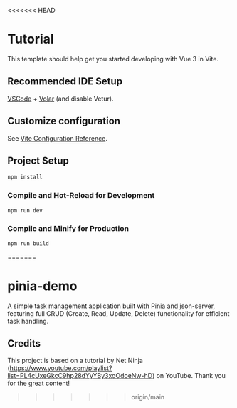 <<<<<<< HEAD
# Tutorial

This template should help get you started developing with Vue 3 in Vite.

## Recommended IDE Setup

[VSCode](https://code.visualstudio.com/) + [Volar](https://marketplace.visualstudio.com/items?itemName=Vue.volar) (and disable Vetur).

## Customize configuration

See [Vite Configuration Reference](https://vite.dev/config/).

## Project Setup

```sh
npm install
```

### Compile and Hot-Reload for Development

```sh
npm run dev
```

### Compile and Minify for Production

```sh
npm run build
```
=======
# pinia-demo
A simple task management application built with Pinia and json-server, featuring full CRUD (Create, Read, Update, Delete) functionality for efficient task handling.


## Credits
This project is based on a tutorial by Net Ninja (https://www.youtube.com/playlist?list=PL4cUxeGkcC9hp28dYyYBy3xoOdoeNw-hD) on YouTube. Thank you for the great content!
>>>>>>> origin/main
